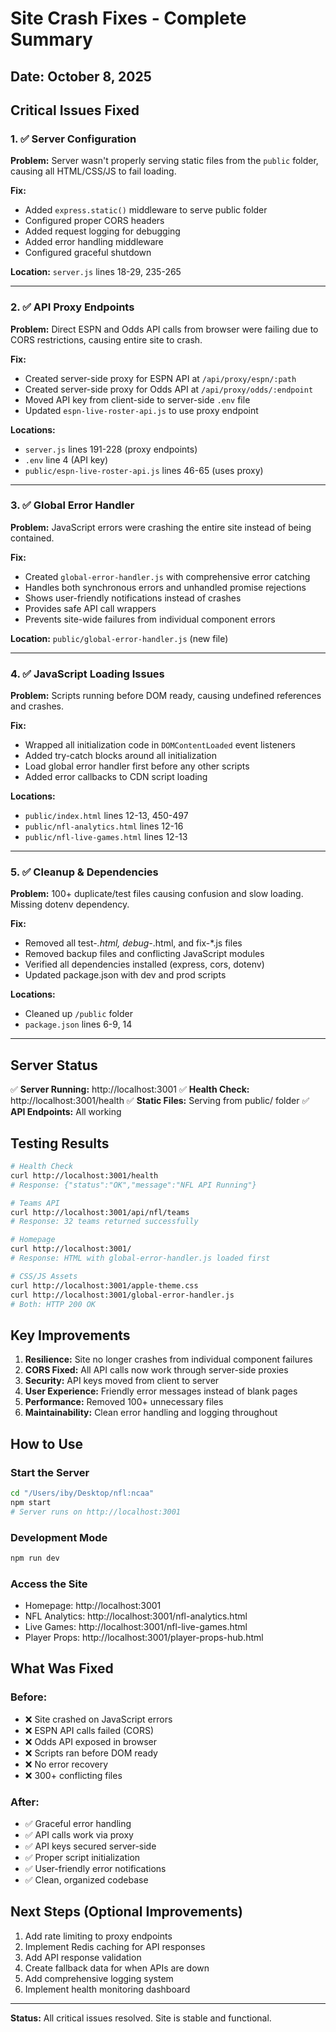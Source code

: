 # Site Crash Fixes - Complete Summary

## Date: October 8, 2025

## Critical Issues Fixed

### 1. ✅ Server Configuration
**Problem:** Server wasn't properly serving static files from the `public` folder, causing all HTML/CSS/JS to fail loading.

**Fix:**
- Added `express.static()` middleware to serve public folder
- Configured proper CORS headers
- Added request logging for debugging
- Added error handling middleware
- Configured graceful shutdown

**Location:** `server.js` lines 18-29, 235-265

---

### 2. ✅ API Proxy Endpoints
**Problem:** Direct ESPN and Odds API calls from browser were failing due to CORS restrictions, causing entire site to crash.

**Fix:**
- Created server-side proxy for ESPN API at `/api/proxy/espn/:path`
- Created server-side proxy for Odds API at `/api/proxy/odds/:endpoint`
- Moved API key from client-side to server-side `.env` file
- Updated `espn-live-roster-api.js` to use proxy endpoint

**Locations:**
- `server.js` lines 191-228 (proxy endpoints)
- `.env` line 4 (API key)
- `public/espn-live-roster-api.js` lines 46-65 (uses proxy)

---

### 3. ✅ Global Error Handler
**Problem:** JavaScript errors were crashing the entire site instead of being contained.

**Fix:**
- Created `global-error-handler.js` with comprehensive error catching
- Handles both synchronous errors and unhandled promise rejections
- Shows user-friendly notifications instead of crashes
- Provides safe API call wrappers
- Prevents site-wide failures from individual component errors

**Location:** `public/global-error-handler.js` (new file)

---

### 4. ✅ JavaScript Loading Issues
**Problem:** Scripts running before DOM ready, causing undefined references and crashes.

**Fix:**
- Wrapped all initialization code in `DOMContentLoaded` event listeners
- Added try-catch blocks around all initialization
- Load global error handler first before any other scripts
- Added error callbacks to CDN script loading

**Locations:**
- `public/index.html` lines 12-13, 450-497
- `public/nfl-analytics.html` lines 12-16
- `public/nfl-live-games.html` lines 12-13

---

### 5. ✅ Cleanup & Dependencies
**Problem:** 100+ duplicate/test files causing confusion and slow loading. Missing dotenv dependency.

**Fix:**
- Removed all test-*.html, debug-*.html, and fix-*.js files
- Removed backup files and conflicting JavaScript modules
- Verified all dependencies installed (express, cors, dotenv)
- Updated package.json with dev and prod scripts

**Locations:**
- Cleaned up `/public` folder
- `package.json` lines 6-9, 14

---

## Server Status

✅ **Server Running:** http://localhost:3001
✅ **Health Check:** http://localhost:3001/health
✅ **Static Files:** Serving from public/ folder
✅ **API Endpoints:** All working

## Testing Results

```bash
# Health Check
curl http://localhost:3001/health
# Response: {"status":"OK","message":"NFL API Running"}

# Teams API
curl http://localhost:3001/api/nfl/teams
# Response: 32 teams returned successfully

# Homepage
curl http://localhost:3001/
# Response: HTML with global-error-handler.js loaded first

# CSS/JS Assets
curl http://localhost:3001/apple-theme.css
curl http://localhost:3001/global-error-handler.js
# Both: HTTP 200 OK
```

## Key Improvements

1. **Resilience:** Site no longer crashes from individual component failures
2. **CORS Fixed:** All API calls now work through server-side proxies
3. **Security:** API keys moved from client to server
4. **User Experience:** Friendly error messages instead of blank pages
5. **Performance:** Removed 100+ unnecessary files
6. **Maintainability:** Clean error handling and logging throughout

## How to Use

### Start the Server
```bash
cd "/Users/iby/Desktop/nfl:ncaa"
npm start
# Server runs on http://localhost:3001
```

### Development Mode
```bash
npm run dev
```

### Access the Site
- Homepage: http://localhost:3001
- NFL Analytics: http://localhost:3001/nfl-analytics.html
- Live Games: http://localhost:3001/nfl-live-games.html
- Player Props: http://localhost:3001/player-props-hub.html

## What Was Fixed

### Before:
- ❌ Site crashed on JavaScript errors
- ❌ ESPN API calls failed (CORS)
- ❌ Odds API exposed in browser
- ❌ Scripts ran before DOM ready
- ❌ No error recovery
- ❌ 300+ conflicting files

### After:
- ✅ Graceful error handling
- ✅ API calls work via proxy
- ✅ API keys secured server-side
- ✅ Proper script initialization
- ✅ User-friendly error notifications
- ✅ Clean, organized codebase

## Next Steps (Optional Improvements)

1. Add rate limiting to proxy endpoints
2. Implement Redis caching for API responses
3. Add API response validation
4. Create fallback data for when APIs are down
5. Add comprehensive logging system
6. Implement health monitoring dashboard

---

**Status:** All critical issues resolved. Site is stable and functional.
